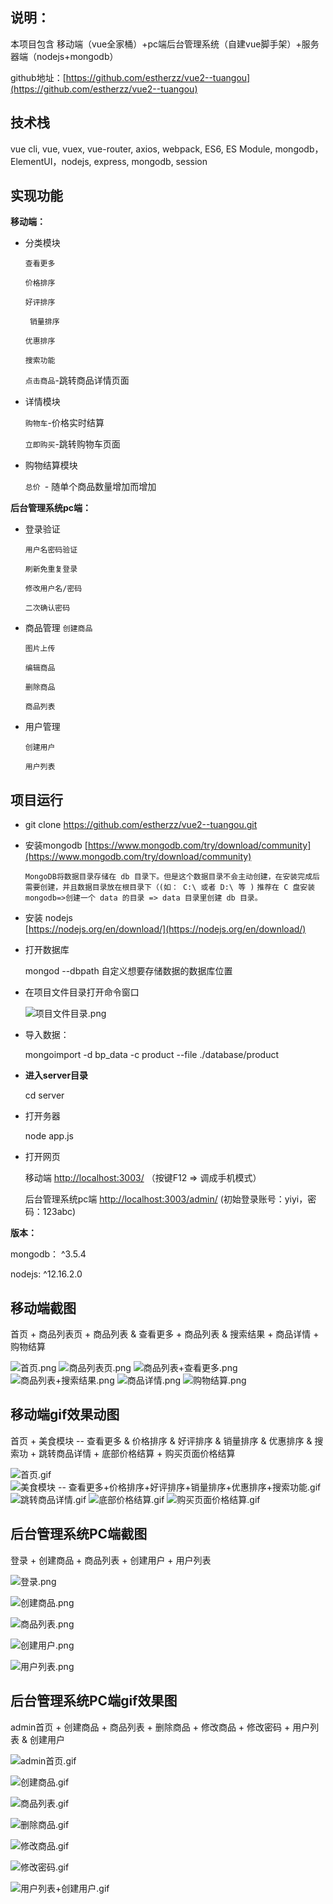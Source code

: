 ## 说明：
本项目包含 移动端（vue全家桶）+pc端后台管理系统（自建vue脚手架）+服务器端（nodejs+mongodb）

github地址：[https://github.com/estherzz/vue2--tuangou](https://github.com/estherzz/vue2--tuangou)


## 技术栈
vue cli, vue, vuex, vue-router, axios, webpack, ES6, ES Module, mongodb，ElementUI，nodejs,  express,  mongodb, session

## 实现功能
**移动端：**
- 分类模块

   `查看更多`
   
   `价格排序`
   
   `好评排序`
   
  ` 销量排序`
  
   `优惠排序`
   
   `搜索功能`
   
   `点击商品`-跳转商品详情页面
- 详情模块

  `购物车`-价格实时结算
  
  `立即购买`-跳转购物车页面
  
- 购物结算模块

  `总价 `- 随单个商品数量增加而增加

**后台管理系统pc端：**
- 登录验证

  `用户名密码验证`
  
  `刷新免重复登录`
  
  `修改用户名/密码`
  
  `二次确认密码` 
  
- 商品管理
  `创建商品`
  
  `图片上传`
  
  `编辑商品`
  
  `删除商品`
  
  `商品列表`
  
- 用户管理

  `创建用户`
  
  `用户列表`
  
 

## 项目运行
 - git clone https://github.com/estherzz/vue2--tuangou.git

- 安装mongodb    [https://www.mongodb.com/try/download/community](https://www.mongodb.com/try/download/community)

   `MongoDB将数据目录存储在 db 目录下。但是这个数据目录不会主动创建，在安装完成后需要创建，并且数据目录放在根目录下（(如： C:\ 或者 D:\ 等 )`
   `推荐在 C 盘安装 mongodb=>创建一个 data 的目录 => data 目录里创建 db 目录。`

- 安装 nodejs   
   [https://nodejs.org/en/download/](https://nodejs.org/en/download/)
- 打开数据库 

   mongod --dbpath 自定义想要存储数据的数据库位置

- 在项目文件目录打开命令窗口

   ![项目文件目录.png](https://upload-images.jianshu.io/upload_images/20110534-4254f3077fedd9fe.png?imageMogr2/auto-orient/strip%7CimageView2/2/w/1240)

- 导入数据：

   mongoimport -d bp_data -c product --file ./database/product
 
- **进入server目录**

   cd server
 
- 打开务器

   node app.js
 
- 打开网页

    移动端  [http://localhost:3003/](http://localhost:3003/) （按键F12 => 调成手机模式）
   
    后台管理系统pc端 [http://localhost:3003/admin/](http://localhost:3003/admin/)  (初始登录账号：yiyi，密码：123abc)



**版本：**

mongodb： ^3.5.4

nodejs: ^12.16.2.0

## 移动端截图
首页 + 商品列表页 + 商品列表 & 查看更多 + 商品列表 & 搜索结果 + 商品详情 + 购物结算
 
![首页.png](https://upload-images.jianshu.io/upload_images/20110534-74ebd270cc682082.png?imageMogr2/auto-orient/strip%7CimageView2/2/w/200)
![商品列表页.png](https://upload-images.jianshu.io/upload_images/20110534-25af2fdc2494e464.png?imageMogr2/auto-orient/strip%7CimageView2/2/w/200)
![商品列表+查看更多.png](https://upload-images.jianshu.io/upload_images/20110534-49dbd7b8e67dda7a.png?imageMogr2/auto-orient/strip%7CimageView2/2/w/200)
![商品列表+搜索结果.png](https://upload-images.jianshu.io/upload_images/20110534-e6bcff540a21669d.png?imageMogr2/auto-orient/strip%7CimageView2/2/w/200)
![商品详情.png](https://upload-images.jianshu.io/upload_images/20110534-8ccaf2ce8391815c.png?imageMogr2/auto-orient/strip%7CimageView2/2/w/200)
![购物结算.png](https://upload-images.jianshu.io/upload_images/20110534-9d79791bd3afadb6.png?imageMogr2/auto-orient/strip%7CimageView2/2/w/200)

## 移动端gif效果动图

首页 + 美食模块 -- 查看更多 & 价格排序 & 好评排序 & 销量排序 & 优惠排序 & 搜索功 + 跳转商品详情 + 底部价格结算 + 购买页面价格结算

![首页.gif](https://upload-images.jianshu.io/upload_images/20110534-819e33f9ccac743a.gif?imageMogr2/auto-orient/strip%7CimageView2/2/w/200)
![美食模块 -- 查看更多+价格排序+好评排序+销量排序+优惠排序+搜索功能.gif](https://upload-images.jianshu.io/upload_images/20110534-e7e4648db2fc9cbe.gif?imageMogr2/auto-orient/strip%7CimageView2/2/w/200)
![跳转商品详情.gif](https://upload-images.jianshu.io/upload_images/20110534-bcc12e2bd644f76d.gif?imageMogr2/auto-orient/strip%7CimageView2/2/w/200)
![底部价格结算.gif](https://upload-images.jianshu.io/upload_images/20110534-2ce35805bda49be0.gif?imageMogr2/auto-orient/strip%7CimageView2/2/w/200)
![购买页面价格结算.gif](https://upload-images.jianshu.io/upload_images/20110534-a81568bbd2633344.gif?imageMogr2/auto-orient/strip%7CimageView2/2/w/200)

## 后台管理系统PC端截图

登录 + 创建商品 + 商品列表 + 创建用户 + 用户列表

![登录.png](https://upload-images.jianshu.io/upload_images/20110534-62bff4b297b73809.png?imageMogr2/auto-orient/strip%7CimageView2/2/w/600)

![创建商品.png](https://upload-images.jianshu.io/upload_images/20110534-b5e330cddb49c8f4.png?imageMogr2/auto-orient/strip%7CimageView2/2/w/600)

![商品列表.png](https://upload-images.jianshu.io/upload_images/20110534-f026528d49a88861.png?imageMogr2/auto-orient/strip%7CimageView2/2/w/600)

![创建用户.png](https://upload-images.jianshu.io/upload_images/20110534-4084e7b389c3a8a2.png?imageMogr2/auto-orient/strip%7CimageView2/2/w/600)

![用户列表.png](https://upload-images.jianshu.io/upload_images/20110534-90b3033cf8243b0f.png?imageMogr2/auto-orient/strip%7CimageView2/2/w/600)

## 后台管理系统PC端gif效果图

admin首页 + 创建商品 + 商品列表 + 删除商品 + 修改商品 + 修改密码 + 用户列表 & 创建用户

![admin首页.gif](https://upload-images.jianshu.io/upload_images/20110534-cc25145bcaed242d.gif?imageMogr2/auto-orient/strip%7CimageView2/2/w/600)

![创建商品.gif](https://upload-images.jianshu.io/upload_images/20110534-6e85216959c72603.gif?imageMogr2/auto-orient/strip%7CimageView2/2/w/600)

![商品列表.gif](https://upload-images.jianshu.io/upload_images/20110534-46a9f3df5caaee95.gif?imageMogr2/auto-orient/strip%7CimageView2/2/w/600)

![删除商品.gif](https://upload-images.jianshu.io/upload_images/20110534-4b21f6b98df78bbc.gif?imageMogr2/auto-orient/strip%7CimageView2/2/w/600)

![修改商品.gif](https://upload-images.jianshu.io/upload_images/20110534-5c37bccad22540c6.gif?imageMogr2/auto-orient/strip%7CimageView2/2/w/600)

![修改密码.gif](https://upload-images.jianshu.io/upload_images/20110534-dd999798213f5da3.gif?imageMogr2/auto-orient/strip%7CimageView2/2/w/600)

![用户列表+创建用户.gif](https://upload-images.jianshu.io/upload_images/20110534-a18d8bc9b47828ea.gif?imageMogr2/auto-orient/strip%7CimageView2/2/w/600)
